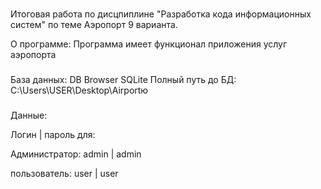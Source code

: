###
###
Итоговая работа по дисцпиплине "Разработка кода информационных систем" по теме Аэропорт 9 варианта.

О программе:
Программа имеет функционал приложения услуг аэропорта

###


База данных: DB Browser SQLite
Полный путь до БД: C:\Users\USER\Desktop\Airportю


###


Данные:

Логин | пароль для: 

Администратор:
admin | admin

пользователь:
user | user
